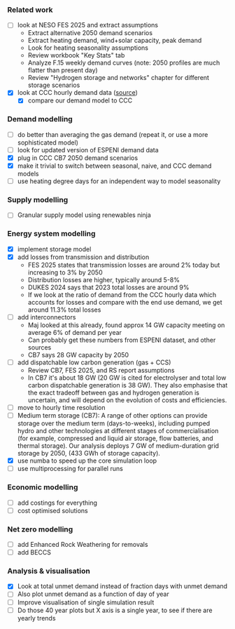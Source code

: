 ### Related work

- [ ] look at NESO FES 2025 and extract assumptions
    - Extract alternative 2050 demand scenarios
    - Extract heating demand, wind+solar capacity, peak demand
    - Look for heating seasonality assumptions
    - Review workbook "Key Stats" tab
    - Analyze F.15 weekly demand curves (note: 2050 profiles are much flatter than present day)
    - Review "Hydrogen storage and networks" chapter for different storage scenarios
- [x] look at CCC hourly demand data ([source](https://www.theccc.org.uk/wp-content/uploads/2025/05/The-Seventh-Carbon-Budget-methodology-accompanying-data-electricity-supply-hourly-results.xlsx))
    - [x] compare our demand model to CCC

### Demand modelling

- [ ] do better than averaging the gas demand (repeat it, or use a more sophisticated model)
- [ ] look for updated version of ESPENI demand data
- [x] plug in CCC CB7 2050 demand scenarios
- [x] make it trivial to switch between seasonal, naive, and CCC demand models
- [ ] use heating degree days for an independent way to model seasonality

### Supply modelling

- [ ] Granular supply model using renewables ninja


### Energy system modelling

- [x] implement storage model
- [x] add losses from transmission and distribution
    - FES 2025 states that transmission losses are around 2% today but increasing to 3% by 2050
    - Distribution losses are higher, typically around 5-8%
    - DUKES 2024 says that 2023 total losses are around 9%
    - If we look at the ratio of demand from the CCC hourly data which accounts for losses and compare with the end use demand, we get around 11.3% total losses
- [ ] add interconnectors
    - Maj looked at this already, found approx 14 GW capacity meeting on average 6% of demand per year
    - Can probably get these numbers from ESPENI dataset, and other sources
    - CB7 says 28 GW capacity by 2050
- [ ] add dispatchable low carbon generation (gas + CCS)
    - Review CB7, FES 2025, and RS report assumptions
    - In CB7 it's about 18 GW (20 GW is cited for electrolyser and total low carbon dispatchable generation is 38 GW). They also emphasise that the exact tradeoff between gas and hydrogen generation is uncertain, and will depend on the evolution of costs and efficiencies.
- [ ] move to hourly time resolution
- [ ] Medium term storage (CB7): A range of other options can provide storage over the medium term (days-to-weeks), including pumped hydro and other technologies at different stages of commercialisation (for example, compressed and liquid air storage, flow batteries, and thermal storage). Our analysis deploys 7 GW of medium-duration grid storage by 2050, (433 GWh of storage capacity).
- [x] use numba to speed up the core simulation loop
- [ ] use multiprocessing for parallel runs

### Economic modelling

- [ ] add costings for everything
- [ ] cost optimised solutions

### Net zero modelling

- [ ] add Enhanced Rock Weathering for removals
- [ ] add BECCS

### Analysis & visualisation

- [x] Look at total unmet demand instead of fraction days with unmet demand
- [ ] Also plot unmet demand as a function of day of year
- [ ] Improve visualisation of single simulation result
- [ ] Do those 40 year plots but X axis is a single year, to see if there are yearly trends 
